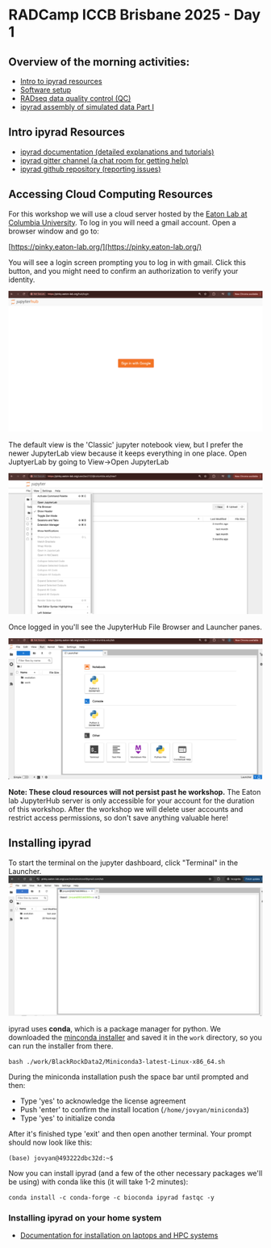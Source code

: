 # RADCamp ICCB Brisbane 2025 - Day 1

## Overview of the morning activities:
* [Intro to ipyrad resources](#intro-ipyrad-resources)
* [Software setup](#accessing-cloud-computing-resources)
* [RADseq data quality control (QC)](data_QC)
* [ipyrad assembly of simulated data Part I](ipyrad-CLI-FullTutorial.html)

## Intro ipyrad Resources
* [ipyrad documentation (detailed explanations and tutorials)](https://ipyrad.readthedocs.io/en/latest/)
* [ipyrad gitter channel (a chat room for getting help)](https://app.gitter.im/#/room/#dereneaton_ipyrad:gitter.im)
* [ipyrad github repository (reporting issues)](https://github.com/dereneaton/ipyrad)

## Accessing Cloud Computing Resources
For this workshop we will use a cloud server hosted by the [Eaton Lab at Columbia
University](https://eaton-lab.org/). To log in you will need a gmail account. Open a browser window and go to:

[https://pinky.eaton-lab.org/](https://pinky.eaton-lab.org/)

You will see a login screen prompting you to log in with gmail. Click this button,
and you might need to confirm an authorization to verify your identity.

![png](images/JupyterHubLogin.png)

The default view is the 'Classic' jupyter notebook view, but I prefer the newer
JupyterLab view because it keeps everything in one place. Open JuptyerLab by going
to View->Open JupyterLab

![png](images/JupyterHubOpenLab.png)

Once logged in you'll see the JupyterHub File Browser and Launcher panes.

![png](images/JupyterHubStart.png)

**Note: These cloud resources will not persist past he workshop.** The Eaton lab 
JupyterHub server is only accessible for your account for the duration of this 
workshop. After the workshop we will delete user accounts and restrict access 
permissions, so don't save anything valuable here!

## Installing ipyrad

To start the terminal on the jupyter dashboard, click "Terminal" in the Launcher.
![png](images/Binder_Littleblackwindow.jpg)

ipyrad uses **conda**, which is a package manager for python. We downloaded
the [minconda installer](https://docs.anaconda.com/miniconda/miniconda-other-installer-links/)
and saved it in the `work` directory, so you can run the installer from there.

```
bash ./work/BlackRockData2/Miniconda3-latest-Linux-x86_64.sh
```
During the miniconda installation push the space bar until prompted and
then:
* Type 'yes' to acknowledge the license agreement
* Push 'enter' to confirm the install location (`/home/jovyan/miniconda3`)
* Type 'yes' to initialize conda

After it's finished type 'exit' and then open another terminal. Your prompt 
should now look like this:

```
(base) jovyan@493222dbc32d:~$
```

Now you can install ipyrad (and a few of the other necessary packages we'll be using)
with conda like this (it will take 1-2 minutes):
```
conda install -c conda-forge -c bioconda ipyrad fastqc -y
```

### Installing ipyrad on your home system
* [Documentation for installation on laptops and HPC systems](https://ipyrad.readthedocs.io/en/latest/3-installation.html)
